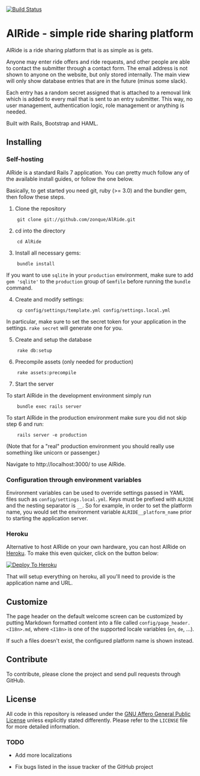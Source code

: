 [![Build Status](https://travis-ci.org/zonque/AlRide.svg?branch=master)](https://travis-ci.org/zonque/AlRide)

# AlRide - simple ride sharing platform

AlRide is a ride sharing platform that is as simple as is gets.

Anyone may enter ride offers and ride requests, and other people are able to contact
the submitter through a contact form. The email address is not shown to anyone on the
website, but only stored internally. The main view will only show database entries that
are in the future (minus some slack).

Each entry has a random secret assigned that is attached to a removal link which is added
to every mail that is sent to an entry submitter. This way, no user management, authentication
logic, role management or anything is needed.

Built with Rails, Bootstrap and HAML.

## Installing

### Self-hosting

AlRide is a standard Rails 7 application. You can pretty much follow any of the available install guides, or follow the one below.

Basically, to get started you need git, ruby (>= 3.0) and the bundler gem, then follow these steps.

1) Clone the repository

```
    git clone git://github.com/zonque/AlRide.git
```

2) cd into the directory

```
    cd AlRide
```

3) Install all necessary gems:

```
    bundle install
```

If you want to use `sqlite` in your `production` environment, make sure to add `gem 'sqlite'` to the `production` group of
`Gemfile` before running the `bundle` command.

4) Create and modify settings:

```
    cp config/settings/template.yml config/settings.local.yml
```

In particular, make sure to set the secret token for your application in the settings. `rake secret` will generate one for you.

5) Create and setup the database

```
    rake db:setup
```

6) Precompile assets (only needed for production)

```
    rake assets:precompile
```

7) Start the server

To start AlRide in the development environment simply run

```
    bundle exec rails server
```

To start AlRide in the production environment make sure you
did not skip step 6 and run:

```
    rails server -e production
```

(Note that for a "real" production environment you should really use something like unicorn or passenger.)

Navigate to http://localhost:3000/ to use AlRide.

### Configuration through environment variables

Environment variables can be used to override settings passed in YAML files such as `config/settings.local.yml`.
Keys must be prefixed with `ALRIDE` and the nesting separator is `__`. So for example, in order to set the platform name,
you would set the environment variable `ALRIDE__platform_name` prior to starting the application server.

### Heroku

Alternative to host AlRide on your own hardware, you can host AlRide on [Heroku](https://heroku.com). To make this even quicker, click on the button below:

[![Deploy To Heroku](https://www.herokucdn.com/deploy/button.png)](https://heroku.com/deploy)

That will setup everything on heroku, all you'll need to provide is the application name and URL.

## Customize

The page header on the default welcome screen can be customized by putting Markdown formatted content into a file called `config/page_header.<I18n>.md`,
where `<I18n>` is one of the supported locale variables (`en`, `de`, ...).

If such a files doesn't exist, the configured platform name is shown instead.

## Contribute

To contribute, please clone the project and send pull requests through GitHub.

## License

All code in this repository is released under the [GNU Affero General Public License](https://www.gnu.org/licenses/agpl-3.0.en.html) unless explicitly stated differently. Please refer to the `LICENSE` file for more detailed information.

### TODO

* Add more localizations

* Fix bugs listed in the issue tracker of the GitHub project
